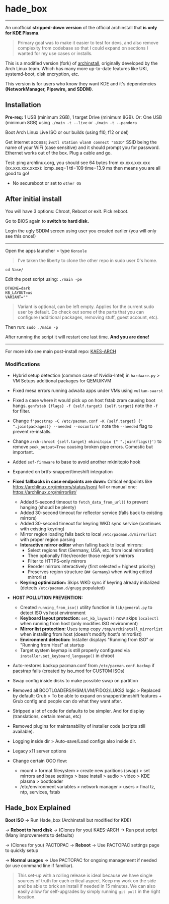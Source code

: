 # hade_box

----

An unofficial **stripped-down version** of the official archinstall that **is only for KDE Plasma**.
> Primary goal was to make it easier to test for devs, and also remove complexity from codebase so that I could expand on sections I wanted for my use cases or installs.

This is a modified version (fork) of [archinstall](https://github.com/archlinux/archinstall), originally developed by the Arch Linux team. Which has many more up-to-date features like UKI, systemd-boot, disk encryption, etc.

This version is for users who know they want KDE and it's dependencies **(NetworkManager, Pipewire, and SDDM)**.

## Installation

**Pre-req:** 1 USB (minimum 2GB), 1 target Drive (minimum 8GB). 
Or: One USB (minimum 8GB) using `./main -t --live` or `./main -t --pandora`

Boot Arch Linux Live ISO or our builds (using f10, f12 or del)

Get internet access; `iwctl station wlan0 connect "SSID"` SSID being the name of your WiFi (case sensitive) and it should prompt you for password.
Ethernet works out of the box. Plug a cable and go.

Test: ping archlinux.org, you should see 64 bytes from xx.xxx.xxx.xxx (xx.xxx.xxx.xxxx): icmp_seq=1 ttl=109 time=13.9 ms then means you are all good to go!

- No secureboot or set to `other OS`

## After initial install

You will have 3 options: Chroot, Reboot or exit. Pick reboot.

Go to BIOS again to **switch to hard disk.**

Login the ugly SDDM screen using user you created earlier (you will only see this once!)

---
Open the apps launcher > type `Konsole`
> I've taken the liberty to clone the other repo in sudo user 0's home.

```
cd Vase/
```

Edit the post script using: `./main -pe`

```
DTHEME=dark
KB_LAYOUT=us
VARIANT=""
```
> Variant is optional, can be left empty. Applies for the current sudo user by default. Do check out some of the parts that you can configure (additional packages, removing stuff, guest account, etc).

Then run: `sudo ./main -p`

After running the script it will restart one last time. **And you are done!**

---

For more info see main post-install repo: [KAES-ARCH](https://github.com/h8d13/KAES-ARCH)

### Modifications

- Hybrid setup detection (common case of Nvidia-Intel) in `hardware.py` > VM Setups additional packages for QEMU/KVM
- Fixed mesa errors running adwaita apps under VMs using `vulkan-swarst`
- Fixed a case where it would pick up on host fstab zram causing boot hangs. `genfstab {flags} -f {self.target} {self.target}` note the `-f` for filter.
- Change `f'pacstrap -C /etc/pacman.conf -K {self.target} {" ".join(packages)} --needed --noconfirm'` note the `--needed` flag to prevent re-installs.
- Change `arch-chroot {self.target} mkinitcpio {" ".join(flags)}')` to remove `peek_output=True` causing broken pipe errors. Comestic but important.
- Added `sof-firmware` to base to avoid another mkinitcpio hook
- Expanded on brtfs-snapper/timeshift integration

- **Fixed fallbacks in case endpoints are down:** Critical endpoints like https://archlinux.org/mirrors/status/json/ fail or manual one: https://archlinux.org/mirrorlist/

  - Added 5-second timeout to `fetch_data_from_url()` to prevent hanging (shoudl be plenty)
  - Added 30-second timeout for reflector service (falls back to existing mirrors)
  - Added 30-second timeout for keyring WKD sync service (continues with existing keyring)
  - Mirror region loading falls back to local `/etc/pacman.d/mirrorlist` with proper region parsing
  - **Interactive mirror editor** when falling back to local mirrors:
    - Select regions first (Germany, USA, etc. from local mirrorlist)
    - Then optionally filter/reorder those region's mirrors
    - Filter to HTTPS-only mirrors
    - Reorder mirrors interactively (first selected = highest priority)
    - Preserves region structure (`## Germany`) when writing edited mirrorlist
  - **Keyring optimization:** Skips WKD sync if keyring already initialized (detects `/etc/pacman.d/gnupg` populated)

- **HOST POLLUTION PREVENTION:**
  - Created `running_from_iso()` utility function in `lib/general.py` to detect ISO vs host environment
  - **Keyboard layout protection:** `set_kb_layout()` now skips `localectl` when running from host (only modifies ISO environment)
  - **Mirror list protection:** Uses temp copy `/tmp/archinstall_mirrorlist` when installing from host (doesn't modify host's mirrorlist)
  - **Environment detection:** Installer displays "Running from ISO" or "Running from Host" at startup
  - Target system keymap is still properly configured via `installer.set_keyboard_language()` in chroot

- Auto-restores backup pacman.conf from `/etc/pacman.conf.backup` if pacstrap fails (created by iso_mod for CUSTOM ISOs)
- Swap config inside disks to make possible swap on partition
- Removed all BOOTLOADERS/HSM/LVM/FIDO2/LUKS2 logic >  Replaced by default: Grub > To be able to expand on snapper/timeshift features + Grub config and people can do what they want after.
- Stripped a lot of code for defaults to be simpler. And for display (translations, certain menus, etc)
- Removed plugins for maintanability of installer code (scripts still available).
- Logging inside dir > Auto-save/Load configs also inside dir.
- Legacy x11 server options
- Change certain OOO flow:
    - mount > format filesystem > create new paritions (swap) > set mirrors and base settings > base install > audio > video > KDE plasma > bootloader
    - /etc/environment variables > network manager > users > final tz, ntp, services, fstab


## Hade_box Explained

**Boot ISO** → Run Hade_box (Archinstall but modified for KDE)

→ **Reboot to hard disk** → (Clones for you) KAES-ARCH → Run post script (Many improvements to defaults)

→ (Clones for you) PACTOPAC →  **Reboot** → Use PACTOPAC settings page to quickly setup

→ **Normal usages** → Use PACTOPAC for ongoing management if needed (or use command line if familiar).

> This set-up with a rolling release is ideal because we have single sources of truth for each critical aspect. Keep my work on the side and be able to brick an install if needed in 15 minutes. We can also easily allow for self-upgrades by simply running `git pull` in the right location.

